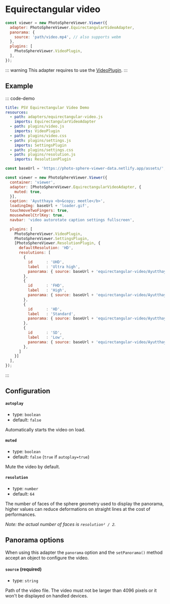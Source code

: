 # Equirectangular video

```js
const viewer = new PhotoSphereViewer.Viewer({
  adapter: PhotoSphereViewer.EquirectangularVideoAdapter,
  panorama: {
    source: 'path/video.mp4', // also supports webm
  },
  plugins: [
    PhotoSphereViewer.VideoPlugin,
  ],
});
```

::: warning
This adapter requires to use the [VideoPlugin](../../plugins/plugin-video.md).
:::


## Example

::: code-demo

```yaml
title: PSV Equirectangular Video Demo
resources:
  - path: adapters/equirectangular-video.js
    imports: EquirectangularVideoAdapter
  - path: plugins/video.js
    imports: VideoPlugin
  - path: plugins/video.css
  - path: plugins/settings.js
    imports: SettingsPlugin
  - path: plugins/settings.css
  - path: plugins/resolution.js
    imports: ResolutionPlugin
```

```js
const baseUrl = 'https://photo-sphere-viewer-data.netlify.app/assets/';

const viewer = new PhotoSphereViewer.Viewer({
  container: 'viewer',
  adapter: [PhotoSphereViewer.EquirectangularVideoAdapter, {
    muted: true,
  }],
  caption: 'Ayutthaya <b>&copy; meetle</b>',
  loadingImg: baseUrl + 'loader.gif',
  touchmoveTwoFingers: true,
  mousewheelCtrlKey: true,
  navbar: 'video autorotate caption settings fullscreen',

  plugins: [
    PhotoSphereViewer.VideoPlugin,
    PhotoSphereViewer.SettingsPlugin,
    [PhotoSphereViewer.ResolutionPlugin, {
      defaultResolution: 'HD',
      resolutions: [
        {
          id      : 'UHD',
          label   : 'Ultra high',
          panorama: { source: baseUrl + 'equirectangular-video/Ayutthaya_UHD.mp4' },
        },
        {
          id      : 'FHD',
          label   : 'High',
          panorama: { source: baseUrl + 'equirectangular-video/Ayutthaya_FHD.mp4' },
        },
        {
          id      : 'HD',
          label   : 'Standard',
          panorama: { source: baseUrl + 'equirectangular-video/Ayutthaya_HD.mp4' },
        },
        {
          id      : 'SD',
          label   : 'Low',
          panorama: { source: baseUrl + 'equirectangular-video/Ayutthaya_SD.mp4' },
        },
      ]
    }]
  ],
});
```

:::


## Configuration

#### `autoplay`
- type: `boolean`
- default: `false`

Automatically starts the video on load.

#### `muted`
- type: `boolean`
- default: `false` (`true` if `autoplay=true`)

Mute the video by default.

#### `resolution`
- type: `number`
- default: `64`

The number of faces of the sphere geometry used to display the panorama, higher values can reduce deformations on straight lines at the cost of performances.

_Note: the actual number of faces is `resolution² / 2`._


## Panorama options

When using this adapter the `panorama` option and the `setPanorama()` method accept an object to configure the video.

#### `source` (required)
- type: `string`

Path of the video file. The video must not be larger than 4096 pixels or it won't be displayed on handled devices.
